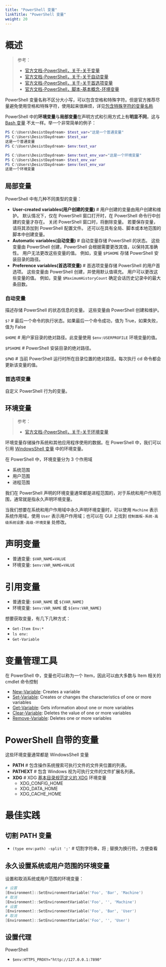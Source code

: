 ```yaml
---
title: "PowerShell 变量"
linkTitle: "PowerShell 变量"
weight: 20
---
```


# 概述

> 参考：
>
> - [官方文档-PowerShell，关于-关于变量](https://learn.microsoft.com/en-us/powershell/module/microsoft.powershell.core/about/about_variables)
> - [官方文档-PowerShell，关于-关于自动变量](https://learn.microsoft.com/zh-cn/powershell/module/microsoft.powershell.core/about/about_variables)
> - [官方文档-PowerShell，关于-关于首选项变量](https://learn.microsoft.com/zh-cn/powershell/module/microsoft.powershell.core/about/about_preference_variables)
> - [官方文档-PowerShell，脚本-基本概念-环境变量](https://learn.microsoft.com/en-us/powershell/scripting/lang-spec/chapter-03?view=powershell-7.3#312-environment-variables)

PowerShell 变量名称不区分大小写，可以包含空格和特殊字符。但是官方推荐尽量避免使用空格和特殊字符，使用起来很麻烦，详见[包含特殊字符的变量名称](https://learn.microsoft.com/zh-cn/powershell/module/microsoft.powershell.core/about/about_variables#variable-names-that-include-special-characters)

PowerShell 中的**环境变量**与**局部变量**在声明方式和引用方式上有**明显不同**，这与 [Bash 变量](/docs/1.操作系统/Terminal%20与%20Shell/Bash/Bash%20变量.md) 不太一样。举一个非常简单的例子：

```powershell
PS C:\Users\DesistDaydream> $test_var="这是一个普通变量"
PS C:\Users\DesistDaydream> $test_var
这是一个普通变量
PS C:\Users\DesistDaydream> $env:test_var

PS C:\Users\DesistDaydream> $env:test_env_var="这是一个环境变量"
PS C:\Users\DesistDaydream> $test_env_var
PS C:\Users\DesistDaydream> $env:test_env_var
这是一个环境变量
```

## 局部变量

PowerShell 中有几种不同类型的变量：

- **User-created variables(用户创建的变量)** # 用户创建的变量由用户创建和维护。 默认情况下，仅在 PowerShell 窗口打开时，在 PowerShell 命令行中创建的变量才存在。 关闭 PowerShell 窗口时，将删除变量。 若要保存变量，请将其添加到 PowerShell 配置文件。 还可以在具有全局、脚本或本地范围的脚本中创建变量。
- **Automatic variables(自动变量)** # 自动变量存储 PowerShell 的状态。 这些变量由 PowerShell 创建，PowerShell 会根据需要更改其值，以保持其准确性。 用户无法更改这些变量的值。 例如，变量 `$PSHOME` 存储 PowerShell 安装目录的路径。
- **Preference variables(首选项变量)** # 首选项变量存储 PowerShell 的用户首选项。 这些变量由 PowerShell 创建，并使用默认值填充。 用户可以更改这些变量的值。 例如，变量 `$MaximumHistoryCount` 确定会话历史记录中的最大条目数。

### 自动变量

描述存储 PowerShell 的状态信息的变量。 这些变量由 PowerShell 创建和维护。

`$?` # 最后一个命令的执行状态。如果最后一个命令成功，值为 True，如果失败，值为 False

`$HOME` # 用户家目录的绝对路径。此变量使用 `$env:USERPROFILE` 环境变量的值。

`$PSHOME` # PowerShell 安装目录的绝对路径。

`$PWD` # 当前 PowerShell 运行时所在目录位置的绝对路径。每次执行 cd 命令都会更新该变量的值。

### 首选项变量

自定义 PowerShell 行为的变量。

## 环境变量

> 参考：
>
> - [官方文档-PowerShell，关于-关于环境变量](https://learn.microsoft.com/zh-cn/powershell/module/microsoft.powershell.core/about/about_environment_variables)

环境变量存储操作系统和其他应用程序使用的数据。在 PowerShell 中，我们可以引用 [WindowsShell 变量](/docs/1.操作系统/Terminal%20与%20Shell/WindowsShell/WindowsShell%20变量.md) 中的环境变量。

在 PowerShell 中，环境变量分为 3 个作用域

- 系统范围
- 用户范围
- 进程范围

我们在 PowerShell 声明的环境变量通常都是进程范围的，对于系统和用户作用范围，通常就是指永久声明环境变量。

当我们想要在系统和用户作用域中永久声明环境变量时，可以使用 `Machine` 表示系统作用域，使用 `User` 表示用户作用域；也可以在 GUI 上找到 `控制面板-系统-高级系统设置-高级-环境变量` 处修改。

# 声明变量

- 普通变量: `$VAR_NAME=VALUE`
- 环境变量: `$env:VAR_NAME=VALUE`

# 引用变量

- 普通变量: `$VAR_NAME` 或 `${VAR_NAME}`
- 环境变量: `$env:VAR_NAME` 或 `${env:VAR_NAME}`

想要获取变量，有几下几种方式：

- `Get-Item Env:*`
- `ls env:`
- `Get-Variable`

# 变量管理工具

在 PowerShell 中，变量也可以称为一个 Item，因此可以由大多数与 Item 相关的 cmdlet 命令控制

-   [New-Variable](https://learn.microsoft.com/en-us/powershell/module/microsoft.powershell.utility/new-variable?view=powershell-7.3): Creates a variable
-   [Set-Variable](https://learn.microsoft.com/en-us/powershell/module/microsoft.powershell.utility/set-variable?view=powershell-7.3): Creates or changes the characteristics of one or more variables
-   [Get-Variable](https://learn.microsoft.com/en-us/powershell/module/microsoft.powershell.utility/get-variable?view=powershell-7.3): Gets information about one or more variables
-   [Clear-Variable](https://learn.microsoft.com/en-us/powershell/module/microsoft.powershell.utility/clear-variable?view=powershell-7.3): Deletes the value of one or more variables
-   [Remove-Variable](https://learn.microsoft.com/en-us/powershell/module/microsoft.powershell.utility/remove-variable?view=powershell-7.3): Deletes one or more variables

# PowerShell 自带的变量

这些环境变量通常都是 WindowsShell 变量

- **PATH** # 包含操作系统搜索可执行文件的文件夹位置的列表。
- **PATHEXT** # 包含 Windows 视为可执行文件的文件扩展名列表。
- **XDG** # XDG [基本目录规范定义的 XDG](https://specifications.freedesktop.org/basedir-spec/basedir-spec-latest.html) 环境变量
  - XDG_CONFIG_HOME
  - XDG_DATA_HOME
  - XDG_CACHE_HOME

# 最佳实践

## 切割 PATH 变量

- `(type env:path) -split ';'` # 切割字符串，将 ; 替换为换行符。方便查看

## 永久设置系统或用户范围的环境变量

设置和取消系统或用户范围的环境变量：

```powershell
# 设置
[Environment]::SetEnvironmentVariable('Foo', 'Bar', 'Machine')
# 取消
[Environment]::SetEnvironmentVariable('Foo', '', 'Machine')
# 设置
[Environment]::SetEnvironmentVariable('Foo', 'Bar', 'User')
# 取消
[Environment]::SetEnvironmentVariable('Foo', '', 'User')
```


## 设置代理

PowerShell

- `$env:HTTPS_PROXY="http://127.0.0.1:7890"`

